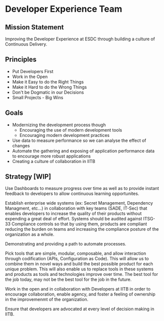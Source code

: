 # Developer Experience Team

## Mission Statement
Improving the Developer Experience at ESDC through building a culture of Continuous Delivery.

## Principles

- Put Developers First
- Work in the Open
- Make it Easy to do the Right Things
- Make it Hard to do the Wrong Things
- Don't be Dogmatic in our Decisions
- Small Projects - Big Wins

## Goals
- Modernizing the development process though
  - Encouraging the use of modern development tools
  - Encouraging modern development practices
- Use data to measure performance so we can analyse the effect of changes
- Automate the gathering and exposing of application performance data to encourage more robust applications
- Creating a culture of collaboration in IITB

## Strategy [WIP]

Use Dashboards to measure progress over time as well as to provide instant feedback to developers to allow continuous learning opportunites.

Establish enterprise wide systems (ex: Secret Management, Dependency Managment, etc...) in collaboration with key teams (SADE, IT-Sec) that enables developers to increase the quality of their products without expending a great deal of effort. Systems should be audited against ITSG-33 Compliance controls so that by using them, products are compliant reducing the burden on teams and increasing the compliance posture of the organization as a whole.

Demonstrating and providing a path to automate processes.

Pick tools that are simple, modular, composable, and allow interaction through codification (APIs, Configuration as Code). This will allow us to combine them in novel ways and build the best possible product for each unique problem. This will also enable us to replace tools in these systems and products as tools and technologies improve over time. The best tool for the job today, may not be the best tool for the job in the future.

Work in the open and in collaboration with Developers at IITB in order to encourage collaboration, enable agency, and foster a feeling of ownership in the improvemenmt of the organization.

Ensure that developers are advocated at every level of decision making in IITB.
